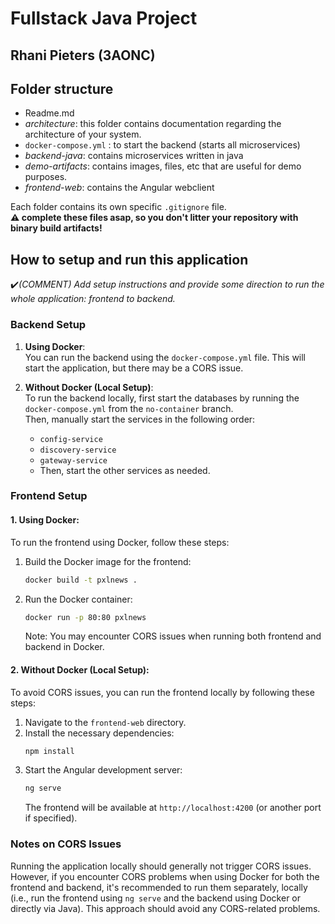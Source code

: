 # Fullstack Java Project

## Rhani Pieters (3AONC)

## Folder structure

- Readme.md
- _architecture_: this folder contains documentation regarding the architecture of your system.
- `docker-compose.yml` : to start the backend (starts all microservices)
- _backend-java_: contains microservices written in java
- _demo-artifacts_: contains images, files, etc that are useful for demo purposes.
- _frontend-web_: contains the Angular webclient

Each folder contains its own specific `.gitignore` file.  
**:warning: complete these files asap, so you don't litter your repository with binary build artifacts!**

## How to setup and run this application

:heavy_check_mark:_(COMMENT) Add setup instructions and provide some direction to run the whole  application: frontend to backend._

### Backend Setup

1. **Using Docker**:  
   You can run the backend using the `docker-compose.yml` file. This will start the application, but there may be a CORS issue.

2. **Without Docker (Local Setup)**:  
   To run the backend locally, first start the databases by running the `docker-compose.yml` from the `no-container` branch.  
   Then, manually start the services in the following order:
   - `config-service`
   - `discovery-service`
   - `gateway-service`
   - Then, start the other services as needed.

### Frontend Setup

#### 1. Using Docker:
To run the frontend using Docker, follow these steps:
1. Build the Docker image for the frontend:
   ```bash
   docker build -t pxlnews .
   ```
2. Run the Docker container:
   ```bash
   docker run -p 80:80 pxlnews
   ```
   Note: You may encounter CORS issues when running both frontend and backend in Docker.

#### 2. Without Docker (Local Setup):
To avoid CORS issues, you can run the frontend locally by following these steps:
1. Navigate to the `frontend-web` directory.
2. Install the necessary dependencies:
   ```bash
   npm install
   ```
3. Start the Angular development server:
   ```bash
   ng serve
   ```
   The frontend will be available at `http://localhost:4200` (or another port if specified).

### Notes on CORS Issues

Running the application locally should generally not trigger CORS issues. However, if you encounter CORS problems when using Docker for both the frontend and backend, it's recommended to run them separately, locally (i.e., run the frontend using `ng serve` and the backend using Docker or directly via Java). This approach should avoid any CORS-related problems.





